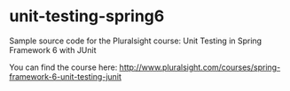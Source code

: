 # unit-testing-spring6
Sample source code for the Pluralsight course: Unit Testing in Spring Framework 6 with JUnit

You can find the course here:
http://www.pluralsight.com/courses/spring-framework-6-unit-testing-junit
